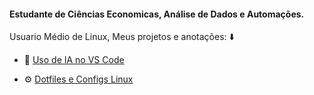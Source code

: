 #### Estudante de Ciências Economicas, Análise de Dados e Automações. 
Usuario Médio de Linux, Meus projetos e anotações: ⬇️

- 🧾 [Uso de IA no VS Code](https://github.com/devnomics/ia-vscode/tree/main)  
  
- ⚙️ [Dotfiles e Configs Linux](#)  
